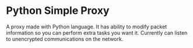 # Python Simple Proxy
A proxy made with Python language. It has ability to modify packet information so you can perform extra tasks you want it.
Currently can listen to unencrypted communications on the network.
